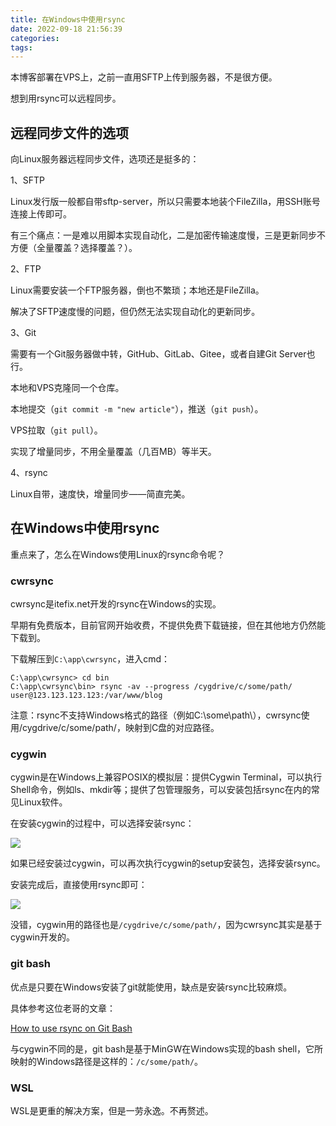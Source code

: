 ```yaml
---
title: 在Windows中使用rsync
date: 2022-09-18 21:56:39
categories:
tags:
---
```


本博客部署在VPS上，之前一直用SFTP上传到服务器，不是很方便。

想到用rsync可以远程同步。

<!-- more -->

## 远程同步文件的选项

向Linux服务器远程同步文件，选项还是挺多的：

1、SFTP

Linux发行版一般都自带sftp-server，所以只需要本地装个FileZilla，用SSH账号连接上传即可。

有三个痛点：一是难以用脚本实现自动化，二是加密传输速度慢，三是更新同步不方便（全量覆盖？选择覆盖？）。

2、FTP

Linux需要安装一个FTP服务器，倒也不繁琐；本地还是FileZilla。

解决了SFTP速度慢的问题，但仍然无法实现自动化的更新同步。

3、Git

需要有一个Git服务器做中转，GitHub、GitLab、Gitee，或者自建Git Server也行。

本地和VPS克隆同一个仓库。

本地提交（`git commit -m "new article"`），推送（`git push`）。

VPS拉取（`git pull`）。

实现了增量同步，不用全量覆盖（几百MB）等半天。

4、rsync

Linux自带，速度快，增量同步——简直完美。

## 在Windows中使用rsync

重点来了，怎么在Windows使用Linux的rsync命令呢？

### cwrsync

cwrsync是itefix.net开发的rsync在Windows的实现。

早期有免费版本，目前官网开始收费，不提供免费下载链接，但在其他地方仍然能下载到。

下载解压到`C:\app\cwrsync`，进入cmd：

```
C:\app\cwrsync> cd bin
C:\app\cwrsync\bin> rsync -av --progress /cygdrive/c/some/path/ user@123.123.123.123:/var/www/blog
```

注意：rsync不支持Windows格式的路径（例如C:\some\path\），cwrsync使用/cygdrive/c/some/path/，映射到C盘的对应路径。

### cygwin

cygwin是在Windows上兼容POSIX的模拟层：提供Cygwin Terminal，可以执行Shell命令，例如ls、mkdir等；提供了包管理服务，可以安装包括rsync在内的常见Linux软件。

在安装cygwin的过程中，可以选择安装rsync：

![](/post-images/using-rsync-on-windows-2022-09-18-23-09-32.png)

如果已经安装过cygwin，可以再次执行cygwin的setup安装包，选择安装rsync。

安装完成后，直接使用rsync即可：

![](/post-images/using-rsync-on-windows-2022-09-18-23-12-06.png)

没错，cygwin用的路径也是`/cygdrive/c/some/path/`，因为cwrsync其实是基于cygwin开发的。

### git bash

优点是只要在Windows安装了git就能使用，缺点是安装rsync比较麻烦。

具体参考这位老哥的文章：

[How to use rsync on Git Bash](https://shchae7.medium.com/how-to-use-rsync-on-git-bash-6c6bba6a03ca)

与cygwin不同的是，git bash是基于MinGW在Windows实现的bash shell，它所映射的Windows路径是这样的：`/c/some/path/`。

### WSL

WSL是更重的解决方案，但是一劳永逸。不再赘述。